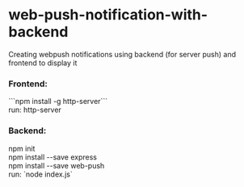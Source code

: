 # web-push-notification-with-backend
Creating webpush notifications using backend (for server push) and frontend to display it

<h3>Frontend:</h3>
```npm install -g http-server``` <br>
run: http-server

<h3>Backend:</h3>
npm init<br>
npm install --save express<br>
npm install --save web-push<br>
run: `node index.js`
